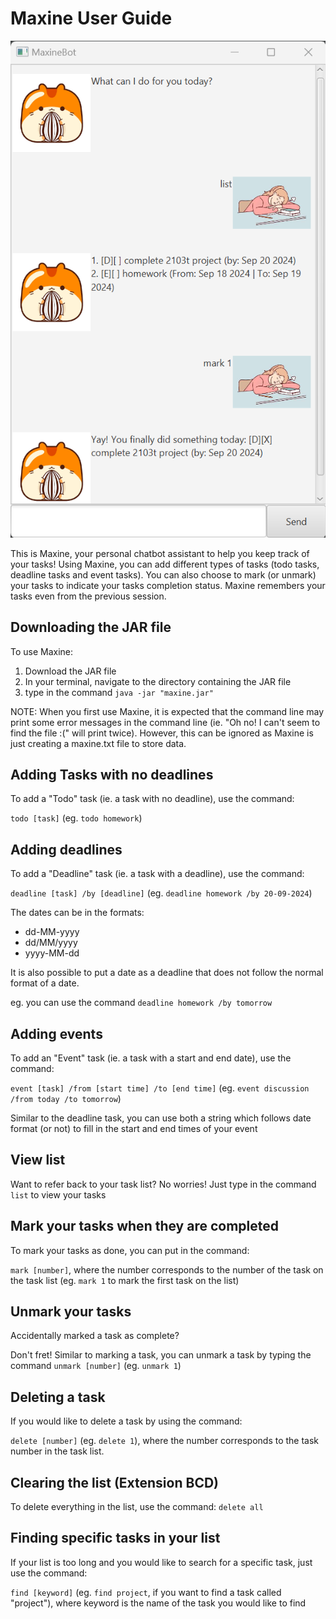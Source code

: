 # Maxine User Guide


![A screenshot of MaxineBot](Ui.png)


This is Maxine, your personal chatbot assistant to help you keep track of your tasks!
Using Maxine, you can add different types of tasks (todo tasks, deadline tasks and event tasks).
You can also choose to mark (or unmark) your tasks to indicate your tasks completion status.
Maxine remembers your tasks even from the previous session.

## Downloading the JAR file

To use Maxine:

1. Download the JAR file
2. In your terminal, navigate to the directory containing the JAR file
3. type in the command `java -jar "maxine.jar"`

NOTE: When you first use Maxine, it is expected that the command line
may print some error messages in the command line
(ie. "Oh no! I can't seem to find the file :(" will print twice).
However, this can be ignored as Maxine is just creating a maxine.txt file to
store data.

## Adding Tasks with no deadlines

To add a "Todo" task (ie. a task with no deadline), use the command:

`todo [task]` (eg. `todo homework`)

## Adding deadlines

To add a "Deadline" task (ie. a task with a deadline), use the command:

`deadline [task] /by [deadline]` (eg. `deadline homework /by 20-09-2024`)

The dates can be in the formats:

- dd-MM-yyyy
- dd/MM/yyyy
- yyyy-MM-dd

It is also possible to put a date as a deadline that does not follow the normal format of a date.

eg. you can use the command `deadline homework /by tomorrow`

## Adding events

To add an "Event" task (ie. a task with a start and end date), use the command:

`event [task] /from [start time] /to [end time]` (eg. `event discussion /from today /to tomorrow`)

Similar to the deadline task, you can use both a string which follows date format (or not)
to fill in the start and end times of your event

## View list

Want to refer back to your task list? 
No worries! Just type in the command `list` to view your tasks

## Mark your tasks when they are completed

To mark your tasks as done, you can put in the command:

`mark [number]`, where the number corresponds to the number of the task on the task list
(eg. `mark 1` to mark the first task on the list)

## Unmark your tasks

Accidentally marked a task as complete?

Don't fret! Similar to marking a task, you can unmark a task by typing the command
`unmark [number]` (eg. `unmark 1`)

## Deleting a task

If you would like to delete a task by using the command:

`delete [number]` (eg. `delete 1`), where the number corresponds to the task number in the task list.

## Clearing the list (Extension BCD)

To delete everything in the list, use the command: `delete all`

## Finding specific tasks in your list

If your list is too long and you would like to search for a specific task, just use the command:

`find [keyword]` (eg. `find project`, if you want to find a task called "project"),
where keyword is the name of the task you would like to find

